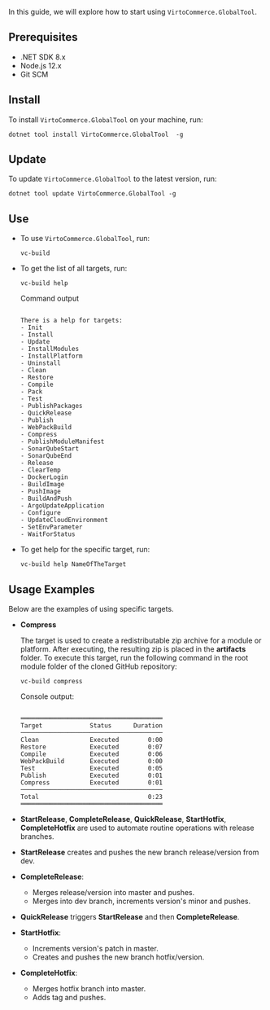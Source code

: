 In this guide, we will explore how to start using `VirtoCommerce.GlobalTool`.

## Prerequisites

* .NET SDK 8.x
* Node.js 12.x
* Git SCM

## Install

To install `VirtoCommerce.GlobalTool` on your machine, run:

```console
dotnet tool install VirtoCommerce.GlobalTool  -g
```

## Update

To update `VirtoCommerce.GlobalTool` to the latest version, run:

```console
dotnet tool update VirtoCommerce.GlobalTool -g
```

## Use

* To use `VirtoCommerce.GlobalTool`, run:

    ```console
    vc-build
    ```

* To get the list of all targets, run:

    ```console
    vc-build help
    ```

    Command output

    ```console

    There is a help for targets:
    - Init
    - Install
    - Update
    - InstallModules
    - InstallPlatform
    - Uninstall
    - Clean
    - Restore
    - Compile
    - Pack
    - Test
    - PublishPackages
    - QuickRelease
    - Publish
    - WebPackBuild
    - Compress
    - PublishModuleManifest
    - SonarQubeStart
    - SonarQubeEnd
    - Release
    - ClearTemp
    - DockerLogin
    - BuildImage
    - PushImage
    - BuildAndPush
    - ArgoUpdateApplication
    - Configure
    - UpdateCloudEnvironment
    - SetEnvParameter
    - WaitForStatus
    ```

* To get help for the specific target, run:

    ```console
    vc-build help NameOfTheTarget
    ```

## Usage Examples

Below are the examples of using specific targets.

* **Compress**

    The target is used to create a redistributable zip archive for a module or platform. After executing, the resulting zip is placed in the **artifacts** folder.
    To execute this target, run the following command in the root module folder of the cloned GitHub repository:

    ```console
    vc-build compress
    ```

    Console output:

    ```console

    ═══════════════════════════════════════
    Target             Status      Duration
    ───────────────────────────────────────
    Clean              Executed        0:00
    Restore            Executed        0:07
    Compile            Executed        0:06
    WebPackBuild       Executed        0:00
    Test               Executed        0:05
    Publish            Executed        0:01
    Compress           Executed        0:01
    ───────────────────────────────────────
    Total                              0:23
    ═══════════════════════════════════════

    ```

* **StartRelease**, **CompleteRelease**, **QuickRelease**, **StartHotfix**, **CompleteHotfix** are used to automate routine operations with release branches.

* **StartRelease** creates and pushes the new branch release/version from dev.

* **CompleteRelease**:
    * Merges release/version into master and pushes.
    * Merges into dev branch, increments version's minor and pushes.

* **QuickRelease** triggers **StartRelease** and then **CompleteRelease**.
* **StartHotfix**:
    * Increments version's patch in master.
    * Creates and pushes the new branch hotfix/version.

* **CompleteHotfix**:
    * Merges hotfix branch into master.
    * Adds tag and pushes.
